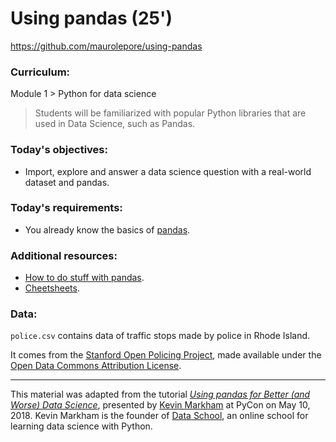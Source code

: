 # Using pandas (25')

https://github.com/maurolepore/using-pandas

### Curriculum:

Module 1 > Python for data science

> Students will be familiarized with popular Python libraries that are used in Data Science, such as Pandas.

### Today's objectives: 

* Import, explore and answer a data science question with a real-world dataset and pandas.

### Today's requirements:

* You already know the basics of [pandas](http://pandas.pydata.org/pandas-docs/stable/).

### Additional resources:

* [How to do stuff with pandas](http://nbviewer.jupyter.org/github/justmarkham/pandas-videos/blob/master/pandas.ipynb).
* [Cheetsheets](https://www.dataquest.io/blog/topics/cheat-sheets/).

### Data:

`police.csv` contains data of traffic stops made by police in Rhode Island. 

It comes from the [Stanford Open Policing Project](https://openpolicing.stanford.edu/), made available under the [Open Data Commons Attribution License](https://opendatacommons.org/licenses/by/summary/).

----

This material was adapted from the tutorial [_Using pandas for Better (and Worse) Data Science_](https://github.com/justmarkham/pycon-2018-tutorial), presented by [Kevin Markham](http://www.dataschool.io/about/) at PyCon on May 10, 2018. Kevin Markham is the founder of [Data School](http://www.dataschool.io/), an online school for learning data science with Python.
